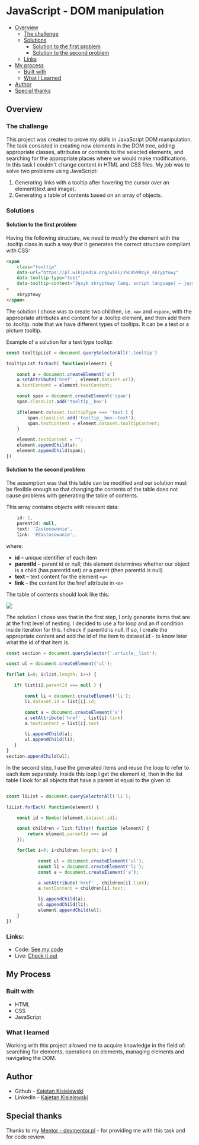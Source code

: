# JavaScript - DOM manipulation

- [Overview](#overview)
  - [The challenge](#the-challenge)
  - [Solutions](#solutions)
    - [Solution to the first problem](#solution-to-the-first-problem)
    - [Solution to the second problem](#solution-to-the-second-problem)
  - [Links](#links)
- [My process](#my-process)
  - [Built with](#built-with)
  - [What I Learned](#what-i-learned)
- [Author](#author)
- [Special thanks](#special-thanks)


## Overview

### The challenge

This project was created to prove my skills in JavaScript DOM manipulation.
The task consisted in creating new elements in the DOM tree, adding appropriate classes, attributes or contents to the selected elements, and searching for the appropriate places where we would make modifications. In this task I couldn't change content in HTML and CSS files. My job was to solve two problems using JavaScript:

1. Generating links with a tooltip after hovering the cursor over an element(text and image).
2. Generating a table of contents based on an array of objects.

### Solutions

#### Solution to the first problem

Having the following structure, we need to modify the element with the .tooltip class in such a way that it generates the correct structure compliant with CSS:

````html
<span
    class="tooltip"
    data-url="https://pl.wikipedia.org/wiki/J%C4%99zyk_skryptowy"
    data-tooltip-type="text"
    data-tooltip-content="Język skryptowy (ang. script language) – język programowania obsługujący skrypty[1]. Często służący do kontrolowania określonej aplikacji."
>
    skryptowy
</span>
````

The solution I chose was to create two children, i.e. `<a>` and `<span>`, with the appropriate attributes and content for a .tooltip element, and then add them to .tooltip. note that we have different types of tooltips. It can be a text or a picture tooltip.


Example of a solution for a text type tooltip:
````js
const tooltipList = document.querySelectorAll('.tooltip')

tooltipList.forEach( function(element) {

    const a = document.createElement('a')
    a.setAttribute('href' , element.dataset.url);
    a.textContent = element.textContent;

    const span = document.createElement('span')
    span.classList.add('tooltip__box')

    if(element.dataset.tooltipType === 'text') {
        span.classList.add('tooltip__box--text');
        span.textContent = element.dataset.tooltipContent;
    }

    element.textContent = "";
    element.appendChild(a);
    element.appendChild(span);
})
````

#### Solution to the second problem

The assumption was that this table can be modified and our solution must be flexible enough so that changing the contents of the table does not cause problems with generating the table of contents.


This array contains objects with relevant data:
````js
    id: 1,
    parentId: null,
    text: 'Zastosowanie',
    link: '#Zastosowanie',
````

where:

* **id** – unique identifier of each item
* **parentId** – parent id or null; this element determines whether our object is a child (has parentId set) or a parent (then parentId is null)
* **text** – text content for the element `<a>`
* **link** – the content for the href attribute in `<a>`

The table of contents should look like this:

![](./assets/img/example2.png)

 The solution I chose was that in the first step, I only generate items that are at the first level of nesting. I decided to use a for loop and an if condition inside iteration for this. I check if parentId is null. If so, I create the appropriate content and add the id of the item to dataset.id - to know later what the id of that item is.

 ````js
const section = document.querySelector('.article__list');

const ul = document.createElement('ul');

for(let i=0; i<list.length; i++) {

    if( list[i].parentId === null ) {

        const li = document.createElement('li');
        li.dataset.id = list[i].id;

        const a = document.createElement('a')
        a.setAttribute('href' , list[i].link)
        a.textContent = list[i].text

        li.appendChild(a);
        ul.appendChild(li);
    }
}
section.appendChild(ul);
 ````

In the second step, I use the generated items and reuse the loop to refer to each item separately. Inside this loop I get the element id, then in the list table I look for all objects that have a parent id equal to the given id.

````js

const liList = document.querySelectorAll('li');

liList.forEach( function(element) {

    const id = Number(element.dataset.id);

    const children = list.filter( function (element) {
        return element.parentId === id
    });

    for(let i=0; i<children.length; i++) {

            const ul = document.createElement('ul');
            const li = document.createElement('li');
            const a = document.createElement('a');

            a.setAttribute('href' , children[i].link);
            a.textContent = children[i].text;

            li.appendChild(a);
            ul.appendChild(li);
            element.appendChild(ul);
    }
})
````

### Links:

- Code: [See my code](https://github.com/KajetanKisielewski/JavaScript-DOM-Manipulation)
- Live: [Check it out](https://kajetankisielewski.github.io/JavaScript-DOM-Manipulation/)

## My Process

### Built with

- HTML
- CSS
- JavaScript


### What I learned

Working with this project allowed me to acquire knowledge in the field of: searching for elements, operations on elements, managing elements and navigating the DOM.

## Author

- Github - [Kajetan Kisielewski](https://github.com/KajetanKisielewski)
- LinkedIn - [Kajetan Kisielewski](https://www.linkedin.com/in/kajetan-kisielewski-157b60208/)

## Special thanks

Thanks to my [Mentor - devmentor.pl](https://devmentor.pl/) - for providing me with this task and for code review.



